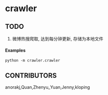 # crawler

## TODO
1. 微博热搜爬取, 达到每分钟更新, 存储为本地文件

#### Examples
```shell script
python -m crawler.crawler 
```

## CONTRIBUTORS
anorakj,Quan,Zhenyu_Yuan,Jenny,kloping
